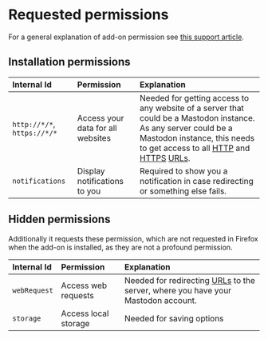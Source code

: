 # Requested permissions

For a general explanation of add-on permission see [this support article](https://support.mozilla.org/kb/permission-request-messages-firefox-extensions).

## Installation permissions

| Internal Id                 | Permission                        | Explanation                                                                                                                                                                                                                                                                                                                     |
|:----------------------------|:----------------------------------|:--------------------------------------------------------------------------------------------------------------------------------------------------------------------------------------------------------------------------------------------------------------------------------------------------------------------------------|
| `http://*/*`, `https://*/*` | Access your data for all websites | Needed for getting access to any website of a server that could be a Mastodon instance. As any server could be a Mastodon instance, this needs to get access to all [HTTP](https://en.wikipedia.org/wiki/HTTP) and [HTTPS](https://en.wikipedia.org/wiki/HTTPS) [URLs](https://en.wikipedia.org/wiki/Uniform_Resource_Locator). |
| `notifications` | Display notifications to you | Required to show you a notification in case redirecting or something else fails. |

## Hidden permissions
Additionally it requests these permission, which are not requested in Firefox when the add-on is installed, as they are not a profound permission.

| Internal Id  | Permission           | Explanation                                                                                                                                |
|:-------------|:---------------------|:-------------------------------------------------------------------------------------------------------------------------------------------|
| `webRequest` | Access web requests  | Needed for redirecting [URLs](https://en.wikipedia.org/wiki/Uniform_Resource_Locator) to the server, where you have your Mastodon account. |
| `storage`    | Access local storage | Needed for saving options                                                                                                                  |
